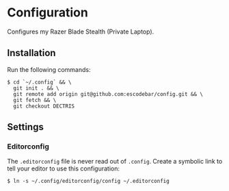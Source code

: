 # Configuration

Configures my Razer Blade Stealth (Private Laptop).

## Installation

Run the following commands:
```shell
$ cd `~/.config` && \
  git init . && \
  git remote add origin git@github.com:escodebar/config.git && \
  git fetch && \
  git checkout DECTRIS
```

## Settings

### Editorconfig

The `.editorconfig` file is never read out of `.config`.
Create a symbolic link to tell your editor to use this configuration:

```shell
$ ln -s ~/.config/editorconfig/config ~/.editorconfig
```
